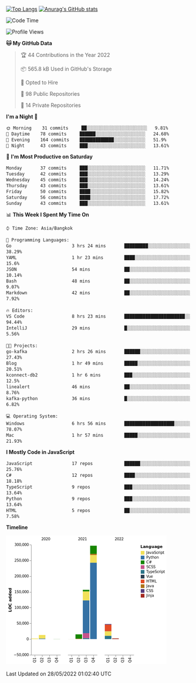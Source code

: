 [![Top Langs](https://github-readme-stats.vercel.app/api/top-langs/?username=thititongumpun&layout=compact&langs_count=7&theme=prussian)](https://github.com/thititongumpun)
[![Anurag's GitHub stats](https://github-readme-stats.vercel.app/api?username=thititongumpun&hide=stars&show_icons=true&theme=prussian)](https://github.com/thititongumpun)

<!--START_SECTION:waka-->
![Code Time](http://img.shields.io/badge/Code%20Time-1%2C047%20hrs%2013%20mins-blue)

![Profile Views](http://img.shields.io/badge/Profile%20Views-24-blue)

**🐱 My GitHub Data** 

> 🏆 44 Contributions in the Year 2022
 > 
> 📦 565.8 kB Used in GitHub's Storage 
 > 
> 💼 Opted to Hire
 > 
> 📜 98 Public Repositories 
 > 
> 🔑 14 Private Repositories  
 > 
**I'm a Night 🦉** 

```text
🌞 Morning    31 commits     ██░░░░░░░░░░░░░░░░░░░░░░░   9.81% 
🌆 Daytime    78 commits     ██████░░░░░░░░░░░░░░░░░░░   24.68% 
🌃 Evening    164 commits    █████████████░░░░░░░░░░░░   51.9% 
🌙 Night      43 commits     ███░░░░░░░░░░░░░░░░░░░░░░   13.61%

```
📅 **I'm Most Productive on Saturday** 

```text
Monday       37 commits     ███░░░░░░░░░░░░░░░░░░░░░░   11.71% 
Tuesday      42 commits     ███░░░░░░░░░░░░░░░░░░░░░░   13.29% 
Wednesday    45 commits     ███░░░░░░░░░░░░░░░░░░░░░░   14.24% 
Thursday     43 commits     ███░░░░░░░░░░░░░░░░░░░░░░   13.61% 
Friday       50 commits     ████░░░░░░░░░░░░░░░░░░░░░   15.82% 
Saturday     56 commits     ████░░░░░░░░░░░░░░░░░░░░░   17.72% 
Sunday       43 commits     ███░░░░░░░░░░░░░░░░░░░░░░   13.61%

```


📊 **This Week I Spent My Time On** 

```text
⌚︎ Time Zone: Asia/Bangkok

💬 Programming Languages: 
Go                       3 hrs 24 mins       █████████░░░░░░░░░░░░░░░░   38.29% 
YAML                     1 hr 23 mins        ████░░░░░░░░░░░░░░░░░░░░░   15.6% 
JSON                     54 mins             ██░░░░░░░░░░░░░░░░░░░░░░░   10.14% 
Bash                     48 mins             ██░░░░░░░░░░░░░░░░░░░░░░░   9.07% 
Markdown                 42 mins             ██░░░░░░░░░░░░░░░░░░░░░░░   7.92%

🔥 Editors: 
VS Code                  8 hrs 23 mins       ███████████████████████░░   94.44% 
IntelliJ                 29 mins             █░░░░░░░░░░░░░░░░░░░░░░░░   5.56%

🐱‍💻 Projects: 
go-kafka                 2 hrs 26 mins       ██████░░░░░░░░░░░░░░░░░░░   27.43% 
Blog                     1 hr 49 mins        █████░░░░░░░░░░░░░░░░░░░░   20.51% 
kconnect-db2             1 hr 6 mins         ███░░░░░░░░░░░░░░░░░░░░░░   12.5% 
linealert                46 mins             ██░░░░░░░░░░░░░░░░░░░░░░░   8.76% 
kafka-python             36 mins             █░░░░░░░░░░░░░░░░░░░░░░░░   6.82%

💻 Operating System: 
Windows                  6 hrs 56 mins       ███████████████████░░░░░░   78.07% 
Mac                      1 hr 57 mins        █████░░░░░░░░░░░░░░░░░░░░   21.93%

```

**I Mostly Code in JavaScript** 

```text
JavaScript               17 repos            ██████░░░░░░░░░░░░░░░░░░░   25.76% 
C#                       12 repos            ████░░░░░░░░░░░░░░░░░░░░░   18.18% 
TypeScript               9 repos             ███░░░░░░░░░░░░░░░░░░░░░░   13.64% 
Python                   9 repos             ███░░░░░░░░░░░░░░░░░░░░░░   13.64% 
HTML                     5 repos             ██░░░░░░░░░░░░░░░░░░░░░░░   7.58%

```


**Timeline**

![Chart not found](https://raw.githubusercontent.com/thititongumpun/thititongumpun/main/charts/bar_graph.png) 


 Last Updated on 28/05/2022 01:02:40 UTC
<!--END_SECTION:waka-->

